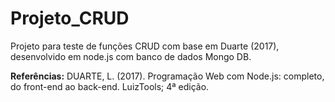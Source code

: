# Projeto_CRUD
Projeto para teste de funções CRUD com base em Duarte (2017), desenvolvido em node.js com banco de dados Mongo DB.

**Referências:** 
DUARTE, L. (2017). Programação Web com Node.js: completo, do front-end ao back-end.  LuizTools; 4ª edição.
